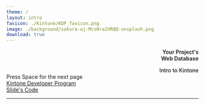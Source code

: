 ```yaml
---
theme: /
layout: intro
favicon: ./Kintone/KDP_favicon.png
image: ./background/sakura-aj-McsNra2VRQQ-unsplash.png
download: true
---
```


<div class="mb-4 absolute top-10 left-35" style="text-align: right;">
    <div class="text-8xl text-primary-lighter text-opacity-80" style="font-weight:600;" >
      Your Project's <light-icon icon="settings"/>
    </div>
    <div class="text-8xl text-white text-opacity-80" style="font-weight:600;" >
      Web Database
    </div>
    <div><p></p></div>
    <span class="text-6xl text-primary-lighter text-opacity-80" style="font-weight:500;" >
      Intro to Kintone <light-icon icon="cloud-storm"/>
    </span>
  </div>

<div class="absolute bottom-5 left-12">
  <span @click="$slidev.nav.next" class="p-1 rounded cursor-pointer hover:bg-white hover:bg-opacity-10 hover:opacity-90 opacity-60 flex justify-center items-center">
    Press Space for the next page  <light-icon icon="arrow-narrow-right" size="24px"/>
  </span>
</div>

<div class="absolute bottom-5 right-12">
  <div class="p-1 rounded cursor-pointer hover:bg-white hover:bg-opacity-10 hover:opacity-90 opacity-60 flex justify-center items-center">
    <a
      href="https://kintone.dev/"
      target="_blank"
      alt="Kintone Developer Program"
      class="!hover:text-white">
      Kintone Developer Program  <light-icon icon="book" size="24px"/>
    </a>
  </div>
  <div class="p-1 rounded cursor-pointer hover:bg-white hover:bg-opacity-10 hover:opacity-90 opacity-60 flex justify-center items-center">
    <a
      href="https://github.com/ahandsel/Talks/blob/main/Slides_Kintone_Intro_Kids.md"
      target="_blank"
      alt="GitHub"
      class="!hover:text-white">
      Slide's Code  <light-icon icon="brand-github" size="24px"/>
    </a>
  </div>
</div>

<!--
The last comment block of each slide will be treated as slide notes. It will be visible and editable in Presenter Mode along with the slide. [Read more in the docs](https://sli.dev/guide/syntax.html#notes)
-->

---
